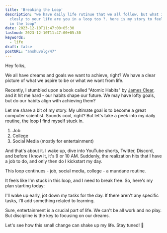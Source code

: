 ```yaml
---
title: 'Breaking the Loop'
description: "we have daily life rutinue that we all follow. but what if you look
  closly to your life are you in a loop too ?. here is my story to feel like i'm
  in the loop"
date: 2023-12-10T11:47:00+05:30
lastmod: 2023-12-10T11:47:00+05:30
keywords:
  - life
draft: false
postURL: "anshuvolg/47"
---
```


Hey folks,

We all have dreams and goals we want to achieve, right? We have a clear picture of what we aspire to be or what we want from life.

Recently, I stumbled upon a book called "Atomic Habits" by [James Clear](https://jamesclear.com/atomic-habits-summary), and it hit me hard - our habits shape our future. We may have lofty goals, but do our habits align with achieving them?

Let me share a bit of my story. My ultimate goal is to become a great computer scientist. Sounds cool, right? But let's take a peek into my daily routine, the loop I find myself stuck in.

1. Job
2. College
3. Social Media (mostly for entertainment)

And that's about it. I wake up, dive into YouTube shorts, Twitter, Discord, and before I know it, it's 9 or 10 AM. Suddenly, the realization hits that I have a job to do, and only then do I kickstart my day.

This loop continues - job, social media, college - a mundane routine.

It feels like I'm stuck in this loop, and I need to break free. So, here's my plan starting today:

I'll wake up early, jot down my tasks for the day. If there aren't any specific tasks, I'll add something related to learning.

Sure, entertainment is a crucial part of life. We can't be all work and no play. But discipline is the key to focusing on our dreams.

Let's see how this small change can shake up my life. Stay tuned! 🚀
